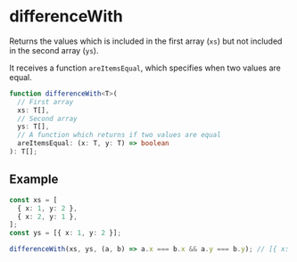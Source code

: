 # differenceWith

Returns the values which is included in the first array (`xs`) but not included in the second array (`ys`).

It receives a function `areItemsEqual`, which specifies when two values are equal.

```typescript
function differenceWith<T>(
  // First array
  xs: T[],
  // Second array
  ys: T[],
  // A function which returns if two values are equal
  areItemsEqual: (x: T, y: T) => boolean
): T[];
```

## Example

```typescript
const xs = [
  { x: 1, y: 2 },
  { x: 2, y: 1 },
];
const ys = [{ x: 1, y: 2 }];

differenceWith(xs, ys, (a, b) => a.x === b.x && a.y === b.y); // [{ x: 2, y: 1 }]
```
